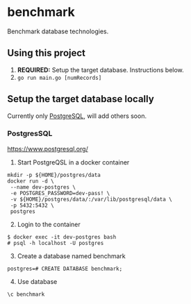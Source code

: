 # benchmark
Benchmark database technologies.

## Using this project
1. **REQUIRED:** Setup the target database. Instructions below.
2. `go run main.go [numRecords]`

## Setup the target database locally
Currently only [PostgreSQL](https://www.postgresql.org/), will add others soon.

### PostgresSQL
https://www.postgresql.org/

1. Start PostgreQSL in a docker container
```
mkdir -p ${HOME}/postgres/data
docker run -d \
 --name dev-postgres \
 -e POSTGRES_PASSWORD=dev-pass! \
 -v ${HOME}/postgres/data/:/var/lib/postgresql/data \
 -p 5432:5432 \
 postgres
```
2. Login to the container
```
$ docker exec -it dev-postgres bash
# psql -h localhost -U postgres
```
3. Create a database named benchmark
```
postgres=# CREATE DATABASE benchmark;
```
4. Use database
```
\c benchmark
```